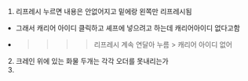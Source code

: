 1. 리프레시 누르면 내용은 안없어지고 밑에랑 왼쪽만 리프레시됨
- 그래서 캐리어 아이디 클릭하고 셰프에 넣으려고 하는데 캐리어아이디 없다고함
- >>>> 리프레시 계속 연달아 누름 > 캐리어 아이디 없어
2. 크레인 위에 있는 화물 두개는 각각 오더를 못내리는가
3. 